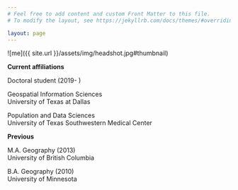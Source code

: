 ```yaml
---
# Feel free to add content and custom Front Matter to this file.
# To modify the layout, see https://jekyllrb.com/docs/themes/#overriding-theme-defaults

layout: page
---
```


![me]({{ site.url }}/assets/img/headshot.jpg#thumbnail)

**Current affiliations**

Doctoral student (2019- )<br/>

<p>Geospatial Information Sciences<br/>
University of Texas at Dallas<br/></p>

<p>Population and Data Sciences<br/>
University of Texas Southwestern Medical Center<br/></p>

**Previous**

M.A. Geography (2013)<br/>
University of British Columbia

B.A. Geography (2010)<br/>
University of Minnesota
